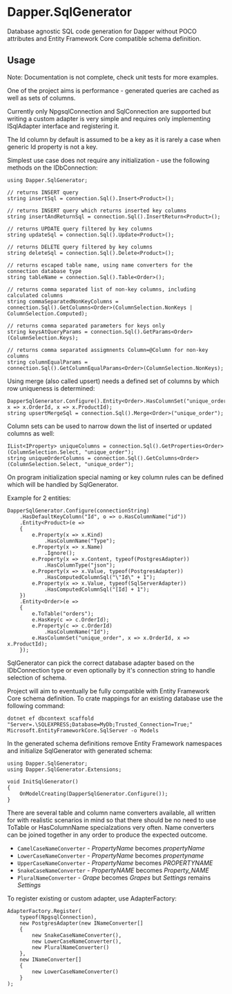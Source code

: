 # Dapper.SqlGenerator
Database agnostic SQL code generation for Dapper without POCO attributes and Entity Framework Core compatible schema definition.

## Usage

Note: Documentation is not complete, check unit tests for more examples.

One of the project aims is performance - generated queries are cached as well as sets of columns.

Currently only NpgsqlConnection and SqlConnection are supported but writing a custom adapter is very simple and requires only implementing ISqlAdapter interface and registering it.

The Id column by default is assumed to be a key as it is rarely a case when generic Id property is not a key.

Simplest use case does not require any initialization - use the following methods on the IDbConnection:

    using Dapper.SqlGenerator;
    
    // returns INSERT query
    string insertSql = connection.Sql().Insert<Product>();
    
    // returns INSERT query which returns inserted key columns
    string insertAndReturnSql = connection.Sql().InsertReturn<Product>();
    
    // returns UPDATE query filtered by key columns
    string updateSql = connection.Sql().Update<Product>();
    
    // returns DELETE query filtered by key columns
    string deleteSql = connection.Sql().Delete<Product>();

    // returns escaped table name, using name converters for the connection database type
    string tableName = connection.Sql().Table<Order>();

    // returns comma separated list of non-key columns, including calculated columns
    string commaSeparatedNonKeyColumns = connection.Sql().GetColumns<Order>(ColumnSelection.NonKeys | ColumnSelection.Computed);
    
    // returns comma separated parameters for keys only
    string keysAtQueryParams = connection.Sql().GetParams<Order>(ColumnSelection.Keys);
    
    // returns comma separated assigmnents Column=@Column for non-key columns
    string columnEqualParams = connection.Sql().GetColumnEqualParams<Order>(ColumnSelection.NonKeys);
    
Using merge (also called upsert) needs a defined set of columns by which row uniqueness is determined:

    DapperSqlGenerator.Configure().Entity<Order>.HasColumnSet("unique_order", x => x.OrderId, x => x.ProductId);
    string upsertMergeSql = connection.Sql().Merge<Order>("unique_order");

Column sets can be used to narrow down the list of inserted or updated columns as well:

    IList<IProperty> uniqueColumns = connection.Sql().GetProperties<Order>(ColumnSelection.Select, "unique_order");
    string uniqueOrderColumns = connection.Sql().GetColumns<Order>(ColumnSelection.Select, "unique_order");

On program initialization special naming or key column rules can be defined which will be handled by SqlGenerator.

Example for 2 entities:

    DapperSqlGenerator.Configure(connectionString)
        .HasDefaultKeyColumn("Id", o => o.HasColumnName("id"))
        .Entity<Product>(e =>
        {
            e.Property(x => x.Kind)
                .HasColumnName("Type");
            e.Property(x => x.Name)
                .Ignore();
            e.Property(x => x.Content, typeof(PostgresAdapter))
                .HasColumnType("json");
            e.Property(x => x.Value, typeof(PostgresAdapter))
                .HasComputedColumnSql("\"Id\" + 1");
            e.Property(x => x.Value, typeof(SqlServerAdapter))
                .HasComputedColumnSql("[Id] + 1");
        })
        .Entity<Order>(e =>
        {
            e.ToTable("orders");
            e.HasKey(c => c.OrderId);
            e.Property(c => c.OrderId)
                .HasColumnName("Id");
            e.HasColumnSet("unique_order", x => x.OrderId, x => x.ProductId);
        });

SqlGenerator can pick the correct database adapter based on the IDbConnection type or even optionally by it's connection string to handle selection of schema.

Project will aim to eventually be fully compatible with Entity Framework Core schema definition. To crate mappings for an existing database use the following command:

    dotnet ef dbcontext scaffold "Server=.\SQLEXPRESS;Database=MyDb;Trusted_Connection=True;" Microsoft.EntityFrameworkCore.SqlServer -o Models

In the generated schema definitions remove Entity Framework namespaces and initialize SqlGenerator with generated schema:

    using Dapper.SqlGenerator;
    using Dapper.SqlGenerator.Extensions;

    void InitSqlGenerator()
    {
        OnModelCreating(DapperSqlGenerator.Configure());
    }

There are several table and column name converters available, all written for with realistic scenarios in mind so that there should be no need to use ToTable or HasColumnName specialzations very often.
Name converters can be joined together in any order to produce the expected outcome.

 - ```CamelCaseNameConverter``` - _PropertyName_ becomes _propertyName_
 - ```LowerCaseNameConverter``` - _PropertyName_ becomes _propertyname_
 - ```UpperCaseNameConverter``` - _PropertyName_ becomes _PROPERTYNAME_
 - ```SnakeCaseNameConverter``` - _PropertyNAME_ becomes _Property_NAME_
 - ```PluralNameConverter``` - _Grape_ becomes _Grapes_ but _Settings_ remains _Settings_

To register existing or custom adapter, use AdapterFactory:

    AdapterFactory.Register(
        typeof(NpgsqlConnection),
        new PostgresAdapter(new INameConverter[]
        {
            new SnakeCaseNameConverter(),
            new LowerCaseNameConverter(),
            new PluralNameConverter()
        },
        new INameConverter[]
        {
            new LowerCaseNameConverter()
        }
    );
